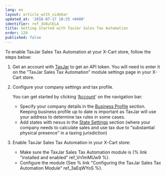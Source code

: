 ```yaml
---
lang: en
layout: article_with_sidebar
updated_at: '2018-07-17 18:25 +0400'
identifier: ref_3U4ulELA
title: Getting started with TaxJar Sales Tax Automation
order: 120
published: false
---
```

To enable TaxJar Sales Tax Automation at your X-Cart store, follow the steps below:

1. Get an account with [TaxJar](https://app.taxjar.com/sign_up "Getting started with TaxJar Sales Tax Automation") to get an API token. You will need to enter it on the ”TaxJar Sales Tax Automation” module settings page in your X-Cart store.

2. Configure your company settings and tax profile.  
   
   You can get started by clicking ‘[Account](https://app.taxjar.com/account#states "Getting started with TaxJar Sales Tax Automation")’ on the navigation bar: 
   
   * Specify your company details in the [Business Profile](https://app.taxjar.com/account#basics "Getting started with TaxJar Sales Tax Automation") section. Keeping business profile up to date is important as TaxJar will use your address to determine tax rules in some cases. 
   * Add states with nexus in the [State Settings](https://app.taxjar.com/account#states "Getting started with TaxJar Sales Tax Automation") section (where your company needs to calculate sales and use tax due to “substantial physical presence” in a taxing jurisdiction)

3. Enable TaxJar Sales Tax Automation in your X-Cart store:
   
   * Make sure the TaxJar Sales Tax Automation module is {% link "installed and enabled" ref_Vn1mMUw9 %}.
   * Configure the module {See % link "Configuring the TaxJar Sales Tax Automation Module" ref_3aEqWYoS %}.
